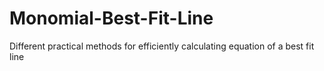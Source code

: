 # Monomial-Best-Fit-Line
Different practical methods for efficiently calculating equation of a best fit line
